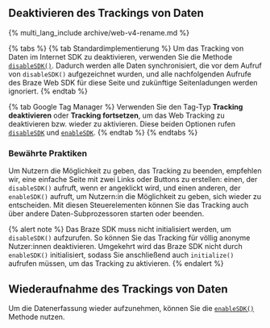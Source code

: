 ## Deaktivieren des Trackings von Daten

{% multi_lang_include archive/web-v4-rename.md %}

{% tabs %}
{% tab Standardimplementierung %}
Um das Tracking von Daten im Internet SDK zu deaktivieren, verwenden Sie die Methode [`disableSDK()`](https://js.appboycdn.com/web-sdk/latest/doc/modules/braze.html#disablesdk). Dadurch werden alle Daten synchronisiert, die vor dem Aufruf von `disableSDK()` aufgezeichnet wurden, und alle nachfolgenden Aufrufe des Braze Web SDK für diese Seite und zukünftige Seitenladungen werden ignoriert.
{% endtab %}

{% tab Google Tag Manager %}
Verwenden Sie den Tag-Typ **Tracking deaktivieren** oder **Tracking fortsetzen**, um das Web Tracking zu deaktivieren bzw. wieder zu aktivieren. Diese beiden Optionen rufen [`disableSDK`](https://js.appboycdn.com/web-sdk/latest/doc/modules/braze.html#disablesdk) und [`enableSDK`](https://js.appboycdn.com/web-sdk/latest/doc/modules/braze.html#enablesdk).
{% endtab %}
{% endtabs %}

### Bewährte Praktiken

Um Nutzern die Möglichkeit zu geben, das Tracking zu beenden, empfehlen wir, eine einfache Seite mit zwei Links oder Buttons zu erstellen: einen, der `disableSDK()` aufruft, wenn er angeklickt wird, und einen anderen, der `enableSDK()` aufruft, um Nutzern:in die Möglichkeit zu geben, sich wieder zu entscheiden. Mit diesen Steuerelementen können Sie das Tracking auch über andere Daten-Subprozessoren starten oder beenden.

{% alert note %}
Das Braze SDK muss nicht initialisiert werden, um `disableSDK()` aufzurufen. So können Sie das Tracking für völlig anonyme Nutzer:innen deaktivieren. Umgekehrt wird das Braze SDK nicht durch `enableSDK()` initialisiert, sodass Sie anschließend auch `initialize()` aufrufen müssen, um das Tracking zu aktivieren.
{% endalert %}

## Wiederaufnahme des Trackings von Daten

Um die Datenerfassung wieder aufzunehmen, können Sie die [`enableSDK()`](https://js.appboycdn.com/web-sdk/latest/doc/modules/braze.html#enablesdk) Methode nutzen.
